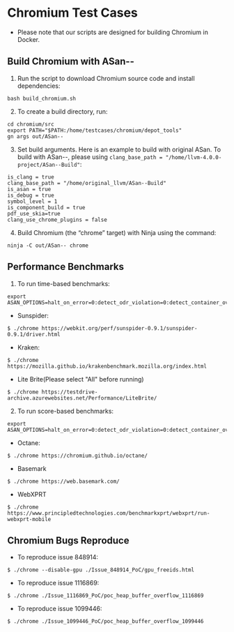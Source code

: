 # Chromium Test Cases
- Please note that our scripts are designed for building Chromium in Docker.
## Build Chromium with ASan--
1. Run the script to download Chromium source code and install dependencies:
```
bash build_chromium.sh
```
2. To create a build directory, run:
```
cd chromium/src
export PATH="$PATH:/home/testcases/chromium/depot_tools"
gn args out/ASan--
```
3. Set build arguments. Here is an example to build with original ASan. To build with ASan--, please using `clang_base_path = "/home/llvm-4.0.0-project/ASan--Build"`:
```
is_clang = true
clang_base_path = "/home/original_llvm/ASan--Build"
is_asan = true
is_debug = true
symbol_level = 1
is_component_build = true
pdf_use_skia=true
clang_use_chrome_plugins = false
```
4. Build Chromium (the “chrome” target) with Ninja using the command:
```
ninja -C out/ASan-- chrome
```
## Performance Benchmarks
1. To run time-based benchmarks:
```
export ASAN_OPTIONS=halt_on_error=0:detect_odr_violation=0:detect_container_overflow=0
```
- Sunspider:
```
$ ./chrome https://webkit.org/perf/sunspider-0.9.1/sunspider-0.9.1/driver.html
```
- Kraken:
```
$ ./chrome https://mozilla.github.io/krakenbenchmark.mozilla.org/index.html
```
- Lite Brite(Please select "All" before running)
```
$ ./chrome https://testdrive-archive.azurewebsites.net/Performance/LiteBrite/
```

2. To run score-based benchmarks:
```
export ASAN_OPTIONS=halt_on_error=0:detect_odr_violation=0:detect_container_overflow=0
```
- Octane:
```
$ ./chrome https://chromium.github.io/octane/
```
- Basemark
```
$ ./chrome https://web.basemark.com/
```
- WebXPRT
```
$ ./chrome https://www.principledtechnologies.com/benchmarkxprt/webxprt/run-webxprt-mobile
```

## Chromium Bugs Reproduce
- To reproduce issue 848914:
```
$ ./chrome --disable-gpu ./Issue_848914_PoC/gpu_freeids.html
```

- To reproduce issue 1116869:
```
$ ./chrome ./Issue_1116869_PoC/poc_heap_buffer_overflow_1116869
```

- To reproduce issue 1099446:
```
$ ./chrome ./Issue_1099446_PoC/poc_heap_buffer_overflow_1099446
```

